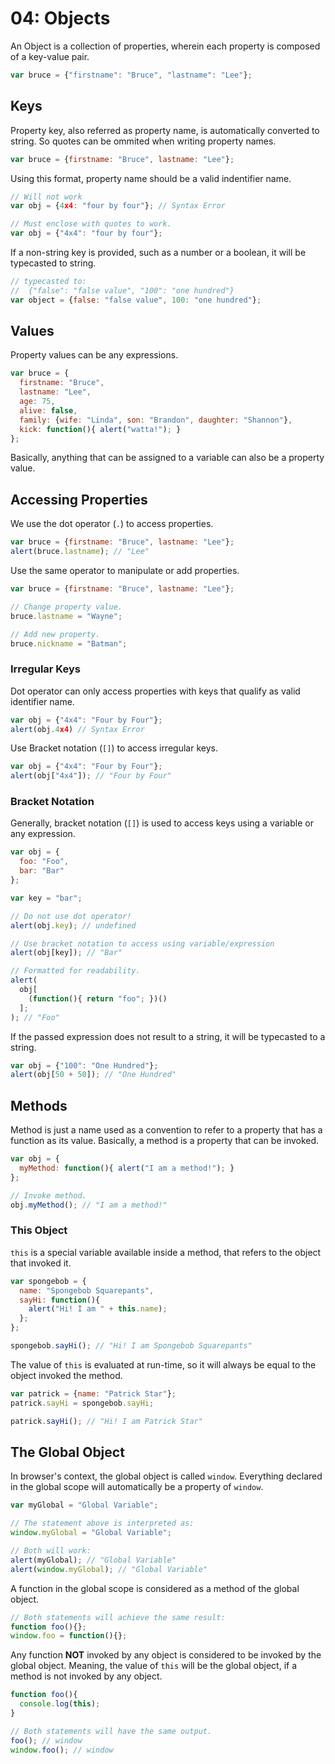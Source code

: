 # 04: Objects

An Object is a collection of properties, wherein each property is composed of a key-value pair.

```js
var bruce = {"firstname": "Bruce", "lastname": "Lee"};
```

## Keys

Property key, also referred as property name, is automatically converted to string. So quotes can be ommited when writing property names.

```js
var bruce = {firstname: "Bruce", lastname: "Lee"};
```

Using this format, property name should be a valid indentifier name.

```js
// Will not work
var obj = {4x4: "four by four"}; // Syntax Error

// Must enclose with quotes to work.
var obj = {"4x4": "four by four"};
```

If a non-string key is provided, such as a number or a boolean, it will be typecasted to string.

```js
// typecasted to:
//  {"false": "false value", "100": "one hundred"}
var object = {false: "false value", 100: "one hundred"};
```

## Values

Property values can be any expressions.

```js
var bruce = {
  firstname: "Bruce",
  lastname: "Lee",
  age: 75,
  alive: false,
  family: {wife: "Linda", son: "Brandon", daughter: "Shannon"},
  kick: function(){ alert("watta!"); }
};
```

Basically, anything that can be assigned to a variable can also be a property value.

## Accessing Properties

We use the dot operator (`.`) to access properties. 

```js
var bruce = {firstname: "Bruce", lastname: "Lee"};
alert(bruce.lastname); // "Lee"
```

Use the same operator to manipulate or add properties.

```js
var bruce = {firstname: "Bruce", lastname: "Lee"};

// Change property value.
bruce.lastname = "Wayne";

// Add new property.
bruce.nickname = "Batman";
```

### Irregular Keys

Dot operator can only access properties with keys that qualify as valid identifier name.

```js
var obj = {"4x4": "Four by Four"};
alert(obj.4x4) // Syntax Error
```

Use Bracket notation (`[]`) to access irregular keys.

```js
var obj = {"4x4": "Four by Four"};
alert(obj["4x4"]); // "Four by Four"
```

### Bracket Notation

Generally, bracket notation (`[]`) is used to access keys using a variable or any expression.

```js
var obj = {
  foo: "Foo", 
  bar: "Bar"
};

var key = "bar";

// Do not use dot operator!
alert(obj.key); // undefined

// Use bracket notation to access using variable/expression
alert(obj[key]); // "Bar"

// Formatted for readability.
alert(
  obj[
    (function(){ return "foo"; })()
  ];
); // "Foo"
```

If the passed expression does not result to a string, it will be typecasted to a string.

```js
var obj = {"100": "One Hundred"};
alert(obj[50 + 50]); // "One Hundred"
```

## Methods

Method is just a name used as a convention to refer to a property that has a function as its value.
Basically, a method is a property that can be invoked.

```js
var obj = {
  myMethod: function(){ alert("I am a method!"); }
};

// Invoke method.
obj.myMethod(); // "I am a method!"
```

### This Object

`this` is a special variable available inside a method, that refers to the object that invoked it.

```js
var spongebob = {
  name: "Spongebob Squarepants",
  sayHi: function(){
    alert("Hi! I am " + this.name);
  };
};

spongebob.sayHi(); // "Hi! I am Spongebob Squarepants"
```

The value of `this` is evaluated at run-time, so it will always be equal to the object invoked the method.

```js
var patrick = {name: "Patrick Star"};
patrick.sayHi = spongebob.sayHi;

patrick.sayHi(); // "Hi! I am Patrick Star"
```

## The Global Object

In browser's context, the global object is called `window`.
Everything declared in the global scope will automatically be a property of `window`.

```js
var myGlobal = "Global Variable";

// The statement above is interpreted as:
window.myGlobal = "Global Variable";

// Both will work:
alert(myGlobal); // "Global Variable"
alert(window.myGlobal); // "Global Variable"
```

A function in the global scope is considered as a method of the global object.

```js
// Both statements will achieve the same result:
function foo(){};
window.foo = function(){};
```

Any function **NOT** invoked by any object is considered to be invoked by the global object. Meaning, the value of `this` will be the global object, if a method is not invoked by any object.

```js
function foo(){
  console.log(this);
}

// Both statements will have the same output.
foo(); // window
window.foo(); // window
```
